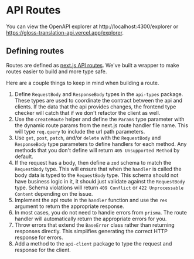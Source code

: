 # API Routes

You can view the OpenAPI explorer at http://localhost:4300/explorer or https://gloss-translation-api.vercel.app/explorer.

## Defining routes

Routes are defined as [next.js API routes](https://nextjs.org/docs/api-routes/introduction). We've built a wrapper to make routes easier to build and more type safe.

Here are a couple things to keep in mind when building a route.

1. Define `RequestBody` and `ResponseBody` types in the `api-types` package. These types are used to coordinate the contract between the api and clients. If the data that the api provides changes, the frontend type checker will catch that if we don't refactor the client as well.
2. Use the `createRoute` helper and define the `Params` type parameter with the dynamic route params from the next.js route handler file name. This will type `req.query` to include the url path parameters.
3. Use `get`, `post`, `patch`, and/or `delete` with the `RequestBody` and `ResponseBody` type parameters to define handlers for each method. Any methods that you don't define will return `405 Unsupported Method` by default.
4. If the request has a body, then define a `zod` schema to match the `RequestBody` type. This will ensure that when the `handler` is called the body data is typed to the `RequestBody` type. This schema should not have business logic in it, it should just validate against the `RequestBody` type. Schema violations will return `409 Conflict` or `422 Unprocessable Content` depending on the issue.
5. Implement the api route in the `handler` function and use the `res` argument to return the appropriate response.
6. In most cases, you do not need to handle errors from `prisma`. The route handler will automatically return the appropriate errors for you.
7. Throw errors that extend the `BaseError` class rather than returning responses directly. This simplifies generating the correct HTTP response for errors.
8. Add a method to the `api-client` package to type the request and response for the client.
